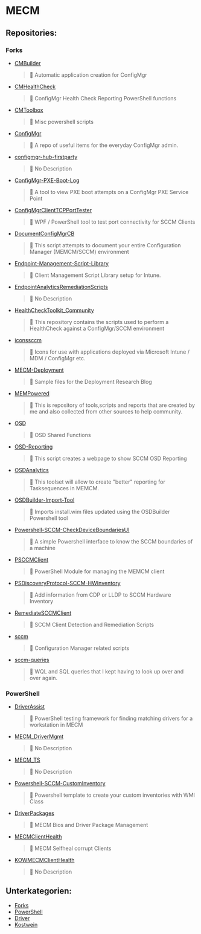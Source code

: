 # MECM

## Repositories:
### Forks
- [CMBuilder](https://github.com/Thamielis/CMBuilder)
	> :memo: Automatic application creation for ConfigMgr
- [CMHealthCheck](https://github.com/Thamielis/CMHealthCheck)
	> :memo: ConfigMgr Health Check Reporting PowerShell functions
- [CMToolbox](https://github.com/Thamielis/CMToolbox)
	> :memo: Misc powershell scripts
- [ConfigMgr](https://github.com/Thamielis/ConfigMgr)
	> :memo: A repo of useful items for the everyday ConfigMgr admin.
- [configmgr-hub-firstparty](https://github.com/Thamielis/configmgr-hub-firstparty)
	> :memo: No Description
- [ConfigMgr-PXE-Boot-Log](https://github.com/Thamielis/ConfigMgr-PXE-Boot-Log)
	> :memo: A tool to view PXE boot attempts on a ConfigMgr PXE Service Point
- [ConfigMgrClientTCPPortTester](https://github.com/Thamielis/ConfigMgrClientTCPPortTester)
	> :memo: WPF / PowerShell tool to test port connectivity for SCCM Clients
- [DocumentConfigMgrCB](https://github.com/Thamielis/DocumentConfigMgrCB)
	> :memo: This script attempts to document your entire Configuration Manager (MEMCM/SCCM) environment
- [Endpoint-Management-Script-Library](https://github.com/Thamielis/Endpoint-Management-Script-Library)
	> :memo: Client Management Script Library setup for Intune. 
- [EndpointAnalyticsRemediationScripts](https://github.com/Thamielis/EndpointAnalyticsRemediationScripts)
	> :memo: No Description
- [HealthCheckToolkit_Community](https://github.com/Thamielis/HealthCheckToolkit_Community)
	> :memo: This repository contains the scripts used to perform a HealthCheck against a ConfigMgr/SCCM environment
- [iconssccm](https://github.com/Thamielis/iconssccm)
	> :memo: Icons for use with applications deployed via Microsoft Intune / MDM / ConfigMgr etc.
- [MECM-Deployment](https://github.com/Thamielis/MECM-Deployment)
	> :memo: Sample files for the Deployment Research Blog
- [MEMPowered](https://github.com/Thamielis/MEMPowered)
	> :memo: This is repository of tools,scripts and reports that are created by me and also collected from other sources to help community. 
- [OSD](https://github.com/Thamielis/OSD)
	> :memo: OSD Shared Functions
- [OSD-Reporting](https://github.com/Thamielis/OSD-Reporting)
	> :memo: This script creates a webpage to show SCCM OSD Reporting
- [OSDAnalytics](https://github.com/Thamielis/OSDAnalytics)
	> :memo: This toolset will allow to create "better" reporting for Tasksequences in MEMCM.
- [OSDBuilder-Import-Tool](https://github.com/Thamielis/OSDBuilder-Import-Tool)
	> :memo: Imports install.wim files updated using the OSDBuilder Powershell tool
- [Powershell-SCCM-CheckDeviceBoundariesUI](https://github.com/Thamielis/Powershell-SCCM-CheckDeviceBoundariesUI)
	> :memo: A simple Powershell interface to know the SCCM boundaries of a machine
- [PSCCMClient](https://github.com/Thamielis/PSCCMClient)
	> :memo: PowerShell Module for managing the MEMCM client
- [PSDiscoveryProtocol-SCCM-HWInventory](https://github.com/Thamielis/PSDiscoveryProtocol-SCCM-HWInventory)
	> :memo: Add information from CDP or LLDP to SCCM Hardware Inventory
- [RemediateSCCMClient](https://github.com/Thamielis/RemediateSCCMClient)
	> :memo: SCCM Client Detection and Remediation Scripts
- [sccm](https://github.com/Thamielis/sccm)
	> :memo: Configuration Manager related scripts
- [sccm-queries](https://github.com/Thamielis/sccm-queries)
	> :memo: WQL and SQL queries that I kept having to look up over and over again.
### PowerShell
- [DriverAssist](https://github.com/Thamielis/DriverAssist)
	> :memo: PowerShell testing framework for finding matching drivers for a workstation in MECM
- [MECM_DriverMgmt](https://github.com/Thamielis/MECM_DriverMgmt)
	> :memo: No Description
- [MECM_TS](https://github.com/Thamielis/MECM_TS)
	> :memo: No Description
- [Powershell-SCCM-CustomInventory](https://github.com/Thamielis/Powershell-SCCM-CustomInventory)
	> :memo: Powershell template to create your custom inventories with WMI Class
- [DriverPackages](https://github.com/In-Pro-Org/DriverPackages)
	> :memo: MECM Bios and Driver Package Management
- [MECMClientHealth](https://github.com/In-Pro-Org/MECMClientHealth)
	> :memo: MECM Selfheal corrupt Clients
- [KOWMECMClientHealth](https://github.com/In-Pro-Org/KOWMECMClientHealth)
	> :memo: No Description

## Unterkategorien:
- [Forks](Forks.md)
- [PowerShell](PowerShell.md)
- [Driver](Driver.md)
- [Kostwein](Kostwein.md)


